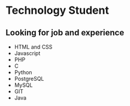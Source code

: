 # Technology Student
## Looking for job and experience
- HTML and CSS
- Javascript
- PHP
- C
- Python
- PostgreSQL
- MySQL
- GIT
- Java

<!---
RLaroca/RLaroca is a ✨ special ✨ repository because its `README.md` (this file) appears on your GitHub profile.
You can click the Preview link to take a look at your changes.
--->
